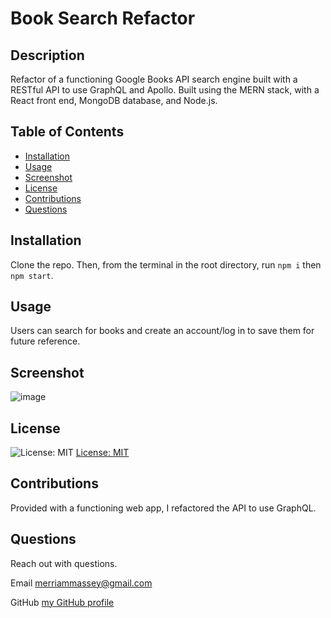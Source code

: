 # Book Search Refactor

## Description

Refactor of a functioning Google Books API search engine built with a RESTful API to use GraphQL and Apollo. Built using the MERN stack, with a React front end, MongoDB database, and Node.js.

## Table of Contents

- [Installation](#installation)
- [Usage](#usage)
- [Screenshot](#screenshot)
- [License](#license)
- [Contributions](#contributions)
- [Questions](#questions)

## Installation

Clone the repo. Then, from the terminal in the root directory, run `npm i` then `npm start`.

## Usage

Users can search for books and create an account/log in to save them for future reference.

## Screenshot

![image](https://user-images.githubusercontent.com/77468612/125112283-d0a59f80-e09b-11eb-8308-f5628806beab.png)

## License

![License: MIT](https://img.shields.io/badge/License-MIT-yellow.svg)
[License: MIT](https://opensource.org/licenses/MIT)

## Contributions

Provided with a functioning web app, I refactored the API to use GraphQL.

## Questions

Reach out with questions.

Email merriammassey@gmail.com

GitHub [my GitHub profile](https://github.com/merriammassey)

